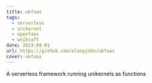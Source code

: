 ```yaml
---
title: ukfaas
tags:
  - serverless
  - unikernel
  - openfaas
  - unikraft
date: 2023-09-01
url: https://github.com/alanpjohn/ukfaas
cover: ukfaas
---
```

A serverless framework running unikernels as functions
